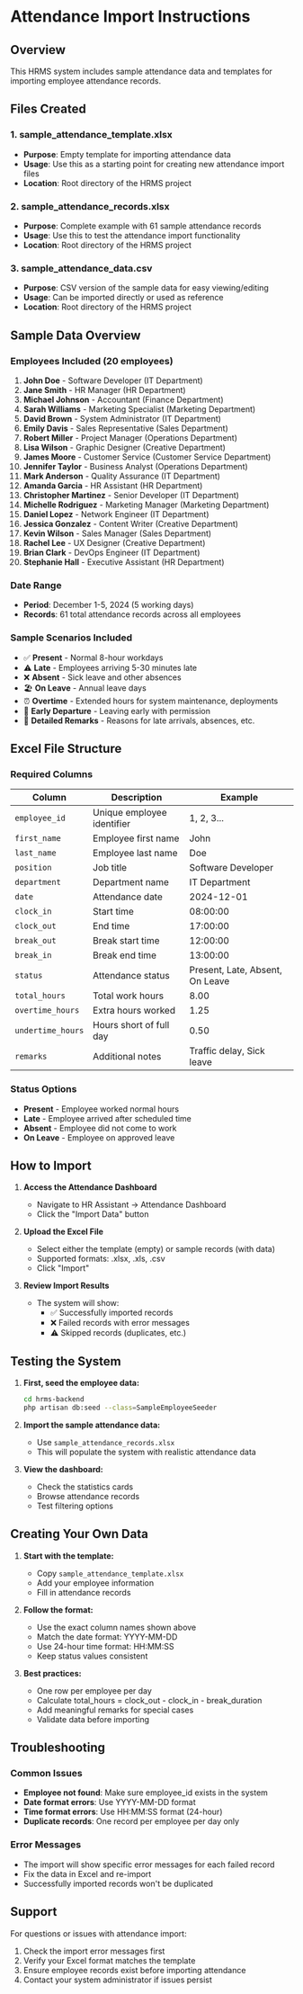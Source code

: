 # Attendance Import Instructions

## Overview
This HRMS system includes sample attendance data and templates for importing employee attendance records.

## Files Created

### 1. **sample_attendance_template.xlsx**
- **Purpose**: Empty template for importing attendance data
- **Usage**: Use this as a starting point for creating new attendance import files
- **Location**: Root directory of the HRMS project

### 2. **sample_attendance_records.xlsx** 
- **Purpose**: Complete example with 61 sample attendance records
- **Usage**: Use this to test the attendance import functionality
- **Location**: Root directory of the HRMS project

### 3. **sample_attendance_data.csv**
- **Purpose**: CSV version of the sample data for easy viewing/editing
- **Usage**: Can be imported directly or used as reference
- **Location**: Root directory of the HRMS project

## Sample Data Overview

### Employees Included (20 employees)
1. **John Doe** - Software Developer (IT Department)
2. **Jane Smith** - HR Manager (HR Department) 
3. **Michael Johnson** - Accountant (Finance Department)
4. **Sarah Williams** - Marketing Specialist (Marketing Department)
5. **David Brown** - System Administrator (IT Department)
6. **Emily Davis** - Sales Representative (Sales Department)
7. **Robert Miller** - Project Manager (Operations Department)
8. **Lisa Wilson** - Graphic Designer (Creative Department)
9. **James Moore** - Customer Service (Customer Service Department)
10. **Jennifer Taylor** - Business Analyst (Operations Department)
11. **Mark Anderson** - Quality Assurance (IT Department)
12. **Amanda Garcia** - HR Assistant (HR Department)
13. **Christopher Martinez** - Senior Developer (IT Department)
14. **Michelle Rodriguez** - Marketing Manager (Marketing Department)
15. **Daniel Lopez** - Network Engineer (IT Department)
16. **Jessica Gonzalez** - Content Writer (Creative Department)
17. **Kevin Wilson** - Sales Manager (Sales Department)
18. **Rachel Lee** - UX Designer (Creative Department)
19. **Brian Clark** - DevOps Engineer (IT Department)
20. **Stephanie Hall** - Executive Assistant (HR Department)

### Date Range
- **Period**: December 1-5, 2024 (5 working days)
- **Records**: 61 total attendance records across all employees

### Sample Scenarios Included
- ✅ **Present** - Normal 8-hour workdays
- ⚠️ **Late** - Employees arriving 5-30 minutes late
- ❌ **Absent** - Sick leave and other absences
- 🏖️ **On Leave** - Annual leave days
- ⏰ **Overtime** - Extended hours for system maintenance, deployments
- 🏃 **Early Departure** - Leaving early with permission
- 📝 **Detailed Remarks** - Reasons for late arrivals, absences, etc.

## Excel File Structure

### Required Columns
| Column | Description | Example |
|--------|-------------|---------|
| `employee_id` | Unique employee identifier | 1, 2, 3... |
| `first_name` | Employee first name | John |
| `last_name` | Employee last name | Doe |
| `position` | Job title | Software Developer |
| `department` | Department name | IT Department |
| `date` | Attendance date | 2024-12-01 |
| `clock_in` | Start time | 08:00:00 |
| `clock_out` | End time | 17:00:00 |
| `break_out` | Break start time | 12:00:00 |
| `break_in` | Break end time | 13:00:00 |
| `status` | Attendance status | Present, Late, Absent, On Leave |
| `total_hours` | Total work hours | 8.00 |
| `overtime_hours` | Extra hours worked | 1.25 |
| `undertime_hours` | Hours short of full day | 0.50 |
| `remarks` | Additional notes | Traffic delay, Sick leave |

### Status Options
- **Present** - Employee worked normal hours
- **Late** - Employee arrived after scheduled time
- **Absent** - Employee did not come to work
- **On Leave** - Employee on approved leave

## How to Import

1. **Access the Attendance Dashboard**
   - Navigate to HR Assistant → Attendance Dashboard
   - Click the "Import Data" button

2. **Upload the Excel File**
   - Select either the template (empty) or sample records (with data)
   - Supported formats: .xlsx, .xls, .csv
   - Click "Import"

3. **Review Import Results**
   - The system will show:
     - ✅ Successfully imported records
     - ❌ Failed records with error messages  
     - ⚠️ Skipped records (duplicates, etc.)

## Testing the System

1. **First, seed the employee data:**
   ```bash
   cd hrms-backend
   php artisan db:seed --class=SampleEmployeeSeeder
   ```

2. **Import the sample attendance data:**
   - Use `sample_attendance_records.xlsx`
   - This will populate the system with realistic attendance data

3. **View the dashboard:**
   - Check the statistics cards
   - Browse attendance records
   - Test filtering options

## Creating Your Own Data

1. **Start with the template:**
   - Copy `sample_attendance_template.xlsx`
   - Add your employee information
   - Fill in attendance records

2. **Follow the format:**
   - Use the exact column names shown above
   - Match the date format: YYYY-MM-DD
   - Use 24-hour time format: HH:MM:SS
   - Keep status values consistent

3. **Best practices:**
   - One row per employee per day
   - Calculate total_hours = clock_out - clock_in - break_duration
   - Add meaningful remarks for special cases
   - Validate data before importing

## Troubleshooting

### Common Issues
- **Employee not found**: Make sure employee_id exists in the system
- **Date format errors**: Use YYYY-MM-DD format
- **Time format errors**: Use HH:MM:SS format (24-hour)
- **Duplicate records**: One record per employee per day only

### Error Messages
- The import will show specific error messages for each failed record
- Fix the data in Excel and re-import
- Successfully imported records won't be duplicated

## Support

For questions or issues with attendance import:
1. Check the import error messages first
2. Verify your Excel format matches the template
3. Ensure employee records exist before importing attendance
4. Contact your system administrator if issues persist